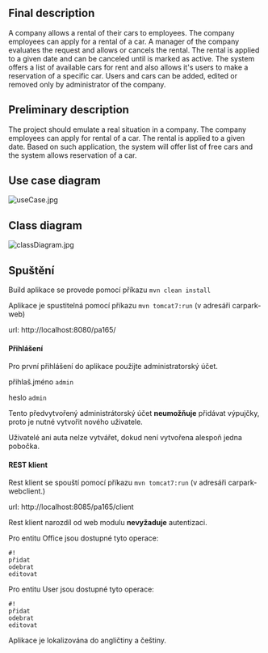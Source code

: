 ## Final description ##

A company allows a rental of their cars to employees. The company employees can apply for a rental of a car. A manager of the company evaluates the request and allows or cancels the rental. The rental is applied to a given date and can be canceled until is marked as active. The system offers a list of available cars for rent and also allows it's users to make a reservation of a specific car. Users and cars can be added, edited or removed only by administrator of the company.


## Preliminary description ##

The project should emulate a real situation in a company. The company employees can apply for rental of a car. The rental is applied to a given date. Based on such application, the system will offer list of free cars and the system allows reservation of a car.

## Use case diagram ##
![useCase.jpg](https://bitbucket.org/repo/8op8qp/images/2354194273-useCase.jpg)

## Class diagram ##
![classDiagram.jpg](https://bytebucket.org/JayDee8/pa165-car-park/raw/3eb587469281c6509b55f7ef61297e2bcb8d8571/res/classDiagram.jpg)


## Spuštění ##

Build aplikace se provede pomocí příkazu
``` mvn clean install ```

Aplikace je spustitelná pomocí příkazu ``` mvn tomcat7:run ``` (v adresáři carpark-web)

url: http://localhost:8080/pa165/

#### Přihlášení ####
Pro první přihlášení do aplikace použijte administratorský účet.

přihlaš.jméno ```admin```

heslo ```admin```

Tento předvytvořený administrátorský účet **neumožňuje** přidávat výpujčky, proto je nutné vytvořit nového uživatele.

Uživatelé ani auta nelze vytvářet, dokud není vytvořena alespoň jedna pobočka.


#### REST klient ####
Rest klient se spouští pomocí příkazu ``` mvn tomcat7:run ``` (v adresáři carpark-webclient.)

url: http://localhost:8085/pa165/client



Rest klient narozdíl od web modulu **nevyžaduje** autentizaci.


Pro entitu Office jsou dostupné tyto operace:

```
#!
přidat 
odebrat
editovat
```
Pro entitu User jsou dostupné tyto operace:

```
#!
přidat 
odebrat
editovat
```

Aplikace je lokalizována do angličtiny a češtiny.
